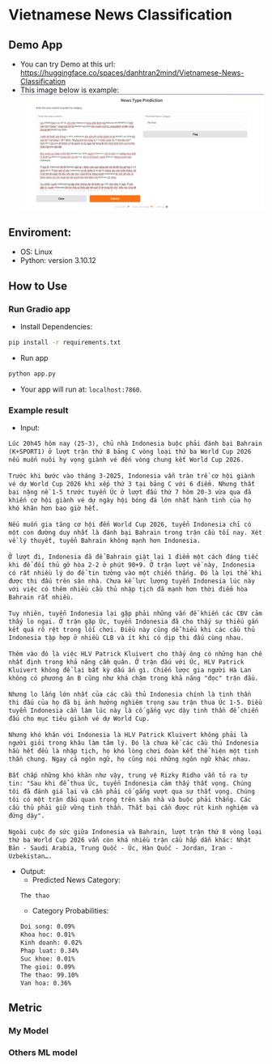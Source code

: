 # Vietnamese News Classification

## Demo App

- You can try Demo at this url: https://huggingface.co/spaces/danhtran2mind/Vietnamese-News-Classification
- This image below is example: ![Demo App Screenshot](https://github.com/danhtran2mind/Vietnamese-News-Classification/blob/main/visualization/demo_app.png)

## Enviroment:
- OS: Linux
- Python: version 3.10.12

## How to Use

### Run Gradio app
- Install Dependencies:
```bash
pip install -r requirements.txt
```
- Run app
```bash
python app.py
```
- Your app will run at: `localhost:7860`.
### Example result
- Input:
```
Lúc 20h45 hôm nay (25-3), chủ nhà Indonesia buộc phải đánh bại Bahrain (K+SPORT1) ở lượt trận thứ 8 bảng C vòng loại thứ ba World Cup 2026 nếu muốn nuôi hy vọng giành vé đến vòng chung kết World Cup 2026.

Trước khi bước vào tháng 3-2025, Indonesia vẫn tràn trề cơ hội giành vé dự World Cup 2026 khi xếp thứ 3 tại bảng C với 6 điểm. Nhưng thất bại nặng nề 1-5 trước tuyển Úc ở lượt đấu thứ 7 hôm 20-3 vừa qua đã khiến cơ hội giành vé dự ngày hội bóng đá lớn nhất hành tinh của họ khó khăn hơn bao giờ hết.

Nếu muốn gia tăng cơ hội đến World Cup 2026, tuyển Indonesia chỉ có một con đường duy nhất là đánh bại Bahrain trong trận cầu tối nay. Xét về lý thuyết, tuyển Bahrain không mạnh hơn Indonesia. 

Ở lượt đi, Indonesia đã để Bahrain giật lại 1 điểm một cách đáng tiếc khi để đối thủ gỡ hòa 2-2 ở phút 90+9. Ở trận lượt về này, Indonesia có rất nhiều lý do để tin tưởng vào một chiến thắng. Đó là lợi thế khi được thi đấu trên sân nhà. Chưa kể lực lượng tuyển Indonesia lúc này với việc có thêm nhiều cầu thủ nhập tịch đã mạnh hơn thời điểm hòa Bahrain rất nhiều.

Tuy nhiên, tuyển Indonesia lại gặp phải những vấn đề khiến các CĐV cảm thấy lo ngại. Ở trận gặp Úc, tuyển Indonesia đã cho thấy sự thiếu gắn kết quá rõ rệt trong lối chơi. Điều này cũng dễ hiểu khi các cầu thủ Indonesia tập hợp ở nhiều CLB và ít khi có dịp thi đấu cùng nhau.

Thêm vào đó là việc HLV Patrick Kluivert cho thấy ông có những hạn chế nhất định trong khả năng cầm quân. Ở trận đấu với Úc, HLV Patrick Kluivert không để lại bất kỳ dấu ấn gì. Chiến lược gia người Hà Lan không có phương án B cũng như khá chậm trong khả năng "đọc" trận đấu.

Nhưng lo lắng lớn nhất của các cầu thủ Indonesia chính là tinh thần thi đấu của họ đã bị ảnh hưởng nghiêm trọng sau trận thua Úc 1-5. Điều tuyển Indonesia cần làm lúc này là cố gắng vực dậy tinh thần để chiến đấu cho mục tiêu giành vé dự World Cup.  

Nhưng khó khăn với Indonesia là HLV Patrick Kluivert không phải là người giỏi trong khâu làm tâm lý. Đó là chưa kể các cầu thủ Indonesia hầu hết đều là nhập tịch, họ khó lòng chơi đoàn kết thể hiện một tinh thần chung. Ngay cả ngôn ngữ, họ cũng nói những ngôn ngữ khác nhau.

Bất chấp những khó khăn như vậy, trung vệ Rizky Ridho vẫn tỏ ra tự tin: "Sau khi để thua Úc, tuyển Indonesia cảm thấy thất vọng. Chúng tôi đã đánh giá lại và cần phải cố gắng vượt qua sự thất vọng. Chúng tôi có một trận đấu quan trọng trên sân nhà và buộc phải thắng. Các cầu thủ phải giữ vững tinh thần. Thất bại cần được rút kinh nghiệm và đứng dậy".

Ngoài cuộc đọ sức giữa Indonesia và Bahrain, lượt trận thứ 8 vòng loại thứ ba World Cup 2026 vẫn còn khá nhiều trận cầu hấp dẫn khác: Nhật Bản - Saudi Arabia, Trung Quốc - Úc, Hàn Quốc - Jordan, Iran - Uzbekistan….
```

- Output:
  - Predicted News Category:
  ```
  The thao
  ```
  - Category Probabilities:
  ```
  Doi song: 0.09%
  Khoa hoc: 0.01%
  Kinh doanh: 0.02%
  Phap luat: 0.34%
  Suc khoe: 0.01%
  The gioi: 0.09%
  The thao: 99.10%
  Van hoa: 0.36%
  ```
## Metric
### My Model

### Others ML model

